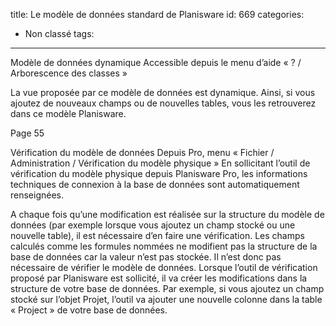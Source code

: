 title: Le modèle de données standard de Planisware
id: 669
categories:
  - Non classé
tags:
---

Modèle de données dynamique
Accessible depuis le menu d’aide « ? / Arborescence des classes »

La vue proposée par ce modèle de données est dynamique. Ainsi, si vous ajoutez de
nouveaux champs ou de nouvelles tables, vous les retrouverez dans ce modèle Planisware.

Page 55

Vérification du modèle de données
Depuis Pro, menu « Fichier / Administration / Vérification du modèle physique »
En sollicitant l’outil de vérification du modèle physique depuis Planisware Pro, les informations techniques de connexion à la base de données sont automatiquement renseignées.

A chaque fois qu’une modification est réalisée sur la structure du modèle de données (par
exemple lorsque vous ajoutez un champ stocké ou une nouvelle table), il est nécessaire d’en
faire une vérification. Les champs calculés comme les formules nommées ne modifient pas la
structure de la base de données car la valeur n’est pas stockée. Il n’est donc pas nécessaire
de vérifier le modèle de données.
Lorsque l’outil de vérification proposé par Planisware est sollicité, il va créer les modifications
dans la structure de votre base de données. Par exemple, si vous ajoutez un champ stocké
sur l’objet Projet, l’outil va ajouter une nouvelle colonne dans la table « Project » de votre
base de données.